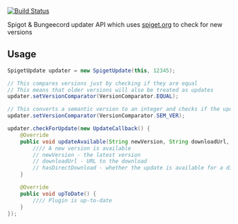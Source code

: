 [![Build Status](http://ci.inventivetalent.org/job/SpigetUpdater/badge/icon)](https://ci.inventivetalent.org/job/SpigetUpdater/)


Spigot & Bungeecord updater API which uses [spiget.org](https://spiget.org) to check for new versions

## Usage
```Java
SpigetUpdate updater = new SpigetUpdate(this, 12345);

// This compares versions just by checking if they are equal
// This means that older versions will also be treated as updates
updater.setVersionComparator(VersionComparator.EQUAL);

// This converts a semantic version to an integer and checks if the updated version is greater
updater.setVersionComparator(VersionComparator.SEM_VER);

updater.checkForUpdate(new UpdateCallback() {
	@Override
	public void updateAvailable(String newVersion, String downloadUrl, boolean hasDirectDownload) {
		//// A new version is available
		// newVersion - the latest version
		// downloadUrl - URL to the download
		// hasDirectDownload - whether the update is available for a direct download on spiget.org
	}

	@Override
	public void upToDate() {
		//// Plugin is up-to-date
	}
});
```
